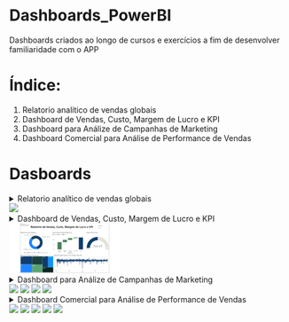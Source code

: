 # Dashboards_PowerBI
Dashboards criados ao longo de cursos e exercícios a fim de desenvolver familiaridade com o APP

# Índice:
1. Relatorio analítico de vendas globais
2. Dashboard de Vendas, Custo, Margem de Lucro e KPI
3. Dashboard para Análize de Campanhas de Marketing
4. Dashboard Comercial para Análise de Performance de Vendas

# Dasboards
<details>
  <summary>Relatorio analítico de vendas globais</summary>
<br>Descrição: <br>
  Dashboard com 5 quadros que mostram com clareza as informações de:
1. Média de desconto por Subcategoria;
2. Total de pedidos por País;
3. Total de vendas;
4. Media de vendas por Pais;
5. Contagem de pedidos e prioridades por pais;

O Dashboard conta também com filtros que permitem a seleção e visualização pelo usuario em:
1. Intervalo de anos;
2. Separação por segmento;
3. Seleção de País;
<br><br>
📌 <a href="https://github.com/AR097/Dashboards_PowerBI/blob/main/Relatorio_Vendas_Globais/Relatorio_Vendas_Globais.pbix">Link para o Dashboard</a><br><br>
Preview:<br>
</details>
    <div align="left">
      <img src="https://github.com/AR097/Dashboards_PowerBI/blob/main/Relatorio_Vendas_Globais/Relatorio%20anal%C3%ADtico%20de%20vendas%20globais.png" width="200"/>
    </div>

<details>
  <summary>Dashboard de Vendas, Custo, Margem de Lucro e KPI</summary>
<br>Descrição: <br>
  Dashboard com 5 quadros que permitem visualizar: 
1. Lucro por categoria
2. Valor venda por Modo de envio
3. Média de Valor venda
4. Custo de envio por mercado
5. Margem de lucro.

O dashboard conta também com Filtro de ano/mes para melhor visualização.
<br><br>
📌 <a href="https://github.com/AR097/Dashboards_PowerBI/blob/main/Dashboard%20de%20Vendas%2C%20Custo%2C%20Margem%20de%20Lucro%20e%20KPI/Dashboard%20de%20Vendas%2C%20Custo%2C%20Margem%20de%20Lucro%20e%20KPI.pbix">Link para o Dashboard</a><br><br>
Preview:<br>
</details>
    <div align="left">
    <img src="https://github.com/AR097/Dashboards_PowerBI/blob/main/Dashboard%20de%20Vendas%2C%20Custo%2C%20Margem%20de%20Lucro%20e%20KPI/Relatorio%20de%20vendas%2C%20Custo%2C%20Margem%20de%20lucro%20e%20KPI.png" width="200"/>
    </div>

<details>
<summary>Dashboard para Análize de Campanhas de Marketing</summary>
<br>Descrição: <br>
  Para este relatório, foi necessário a dicisão do conteudo em 4 páginas, afim de melhorar a visualização.
<br><br>
📌 <a href="https://github.com/AR097/Dashboards_PowerBI/blob/main/Analise%20de%20campanhas%20de%20marketing/Analise%20de%20campanhas%20de%20marketing.pbix">Link para o Dashboard</a><br><br>
Preview:<br>
</details>
    <div align="left">
      <img src="https://github.com/AR097/Dashboards_PowerBI/blob/main/Analise%20de%20campanhas%20de%20marketing/Dashboard%20para%20An%C3%A1lize%20de%20Campanhas%20de%20Marketing%20(pagina%2001).png" width="200"/>
      <img src="https://github.com/AR097/Dashboards_PowerBI/blob/main/Analise%20de%20campanhas%20de%20marketing/Dashboard%20para%20An%C3%A1lize%20de%20Campanhas%20de%20Marketing%20(pagina%2002).png" width="200"/>
      <img src="https://github.com/AR097/Dashboards_PowerBI/blob/main/Analise%20de%20campanhas%20de%20marketing/Dashboard%20para%20An%C3%A1lize%20de%20Campanhas%20de%20Marketing%20(pagina%2002).png" width="200"/>
      <img src="https://github.com/AR097/Dashboards_PowerBI/blob/main/Analise%20de%20campanhas%20de%20marketing/Dashboard%20para%20An%C3%A1lize%20de%20Campanhas%20de%20Marketing%20(pagina%2002).png" width="200"/>
    </div>

    
<details>
<summary>Dashboard Comercial para Análise de Performance de Vendas</summary>
<br>Descrição: <br>
  
<br><br>
📌 <a href="https://github.com/AR097/Dashboards_PowerBI/blob/main/Performance%20de%20vendas/Performance%20de%20vendas.pbix">Link para o Dashboard</a><br><br>
Preview:<br>
</details>
    <div align="left">
      <img src="https://github.com/AR097/Dashboards_PowerBI/blob/main/Performance%20de%20vendas/Dashboard%20Comercial%20para%20An%C3%A1lise%20de%20Performance%20de%20Vendas%20(pagina%2001).png" width="200"/>
      <img src="https://github.com/AR097/Dashboards_PowerBI/blob/main/Performance%20de%20vendas/Dashboard%20Comercial%20para%20An%C3%A1lise%20de%20Performance%20de%20Vendas%20(pagina%2002).png" width="200"/>
      <img src="https://github.com/AR097/Dashboards_PowerBI/blob/main/Performance%20de%20vendas/Dashboard%20Comercial%20para%20An%C3%A1lise%20de%20Performance%20de%20Vendas%20(pagina%2003).png" width="200"/>
      <img src="https://github.com/AR097/Dashboards_PowerBI/blob/main/Performance%20de%20vendas/Dashboard%20Comercial%20para%20An%C3%A1lise%20de%20Performance%20de%20Vendas%20(pagina%2004).png" width="200"/>
      <img src="https://github.com/AR097/Dashboards_PowerBI/blob/main/Performance%20de%20vendas/Dashboard%20Comercial%20para%20An%C3%A1lise%20de%20Performance%20de%20Vendas%20(pagina%2005).png" width="200"/>
    </div>
